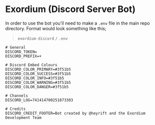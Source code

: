 # Exordium (Discord Server Bot)

In order to use the bot you'll need to make a `.env` file in the main repo directory. Format would look something like this;

> `exordium-discord` `/` `.env`
```
# General
DISCORD_TOKEN=
DISCORD_PREFIX=+

# Discord Embed Colours
DISCORD_COLOR_PRIMARY=#3f51b5
DISCORD_COLOR_SUCCESS=#3f51b5
DISCORD_COLOR_INFO=#3f51b5
DISCORD_COLOR_WARNING=#3f51b5
DISCORD_COLOR_DANGER=#3f51b5

# Channels
DISCORD_LOG=741414700251873303

# Credits
DISCORD_CREDIT_FOOTER=Bot created by @heyrift and the Exordium Development Team
```